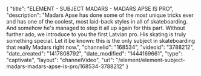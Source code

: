 {
    "title": "ELEMENT - SUBJECT MADARS - MADARS APSE IS PRO",
    "description": "Madars Apse has done some of the most unique tricks ever and has one of the coolest, most laid-back styles in all of skateboarding. And somehow he's managed to step it all up again for this part. Without further ado, we introduce to you the first Latvian pro. His skating is truly something special. Let it be known: this is the only subject in skateboarding that really Madars right now.",
    "channelid": "168534",
    "videoid": "3788212",
    "date_created": "1417808792",
    "date_modified": "1444169661",
    "type": "captivate",
    "layout": "channelVideo",
    "url": "\/element\/element-subject-madars-madars-apse-is-pro\/168534-3788212"
}